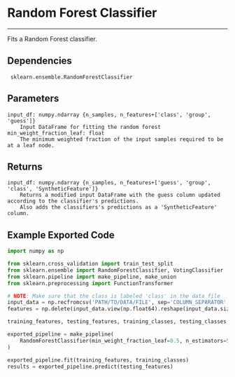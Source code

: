 # Random Forest Classifier
* * *

Fits a Random Forest classifier.

## Dependencies
     sklearn.ensemble.RandomForestClassifier


Parameters
----------
    input_df: numpy.ndarray {n_samples, n_features+['class', 'group', 'guess']}
        Input DataFrame for fitting the random forest
    min_weight_fraction_leaf: float
        The minimum weighted fraction of the input samples required to be at a leaf node.

Returns
-------
    input_df: numpy.ndarray {n_samples, n_features+['guess', 'group', 'class', 'SyntheticFeature']}
        Returns a modified input DataFrame with the guess column updated according to the classifier's predictions.
        Also adds the classifiers's predictions as a 'SyntheticFeature' column.


Example Exported Code
---------------------

```Python
import numpy as np

from sklearn.cross_validation import train_test_split
from sklearn.ensemble import RandomForestClassifier, VotingClassifier
from sklearn.pipeline import make_pipeline, make_union
from sklearn.preprocessing import FunctionTransformer

# NOTE: Make sure that the class is labeled 'class' in the data file
input_data = np.recfromcsv('PATH/TO/DATA/FILE', sep='COLUMN_SEPARATOR', dtype=np.float64)
features = np.delete(input_data.view(np.float64).reshape(input_data.size, -1), input_data.dtype.names.index('class'), axis=1)

training_features, testing_features, training_classes, testing_classes =     train_test_split(features, tpot_data['class'], random_state=42)

exported_pipeline = make_pipeline(
    RandomForestClassifier(min_weight_fraction_leaf=0.5, n_estimators=500)
)

exported_pipeline.fit(training_features, training_classes)
results = exported_pipeline.predict(testing_features)
```
